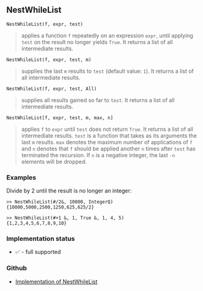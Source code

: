 ## NestWhileList

```
NestWhileList(f, expr, test)
```

> applies a function `f` repeatedly on an expression `expr`, until applying `test` on the result no longer yields `True`. It returns a list of all intermediate results.

```
NestWhileList(f, expr, test, m)
```

> supplies the last `m` results to `test` (default value: `1`). It returns a list of all intermediate results.
	
```
NestWhileList(f, expr, test, All)
```

> supplies all results gained so far to `test`. It returns a list of all intermediate results.

```
NestWhileList[f, expr, test, m, max, n]
```

> applies `f` to `expr` until `test` does not return `True`. It returns a list of all intermediate results. `test` is a function that takes as its arguments the last `m` results. `max` denotes the maximum number of applications of `f` and `n` denotes that `f` should be applied another `n` times after `test` has terminated the recursion. If `n` is a negative integer, the last `-n` elements will be dropped.

### Examples

Divide by 2 until the result is no longer an integer:

``` 
>> NestWhileList(#/2&, 10000, IntegerQ) 
{10000,5000,2500,1250,625,625/2}

>> NestWhileList(#+1 &, 1, True &, 1, 4, 5)
{1,2,3,4,5,6,7,8,9,10}
```


### Implementation status

* &#x2705; - full supported

### Github

* [Implementation of NestWhileList](https://github.com/axkr/symja_android_library/blob/master/symja_android_library/matheclipse-core/src/main/java/org/matheclipse/core/builtin/Programming.java#L1759) 
